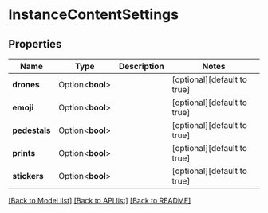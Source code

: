 # InstanceContentSettings

## Properties

Name | Type | Description | Notes
------------ | ------------- | ------------- | -------------
**drones** | Option<**bool**> |  | [optional][default to true]
**emoji** | Option<**bool**> |  | [optional][default to true]
**pedestals** | Option<**bool**> |  | [optional][default to true]
**prints** | Option<**bool**> |  | [optional][default to true]
**stickers** | Option<**bool**> |  | [optional][default to true]

[[Back to Model list]](../README.md#documentation-for-models) [[Back to API list]](../README.md#documentation-for-api-endpoints) [[Back to README]](../README.md)



